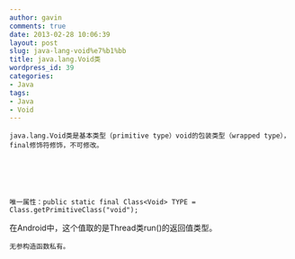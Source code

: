 ```yaml
---
author: gavin
comments: true
date: 2013-02-28 10:06:39
layout: post
slug: java-lang-void%e7%b1%bb
title: java.lang.Void类
wordpress_id: 39
categories:
- Java
tags:
- Java
- Void
---
```



	java.lang.Void类是基本类型（primitive type）void的包装类型（wrapped type），final修饰符修饰，不可修改。






	唯一属性：public static final Class<Void> TYPE = Class.getPrimitiveClass("void");  

在Android中，这个值取的是Thread类run()的返回值类型。






	无参构造函数私有。

